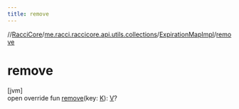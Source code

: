 ```yaml
---
title: remove
---
```

//[RacciCore](../../../index.html)/[me.racci.raccicore.api.utils.collections](../index.html)/[ExpirationMapImpl](index.html)/[remove](remove.html)



# remove



[jvm]\
open override fun [remove](remove.html)(key: [K](index.html)): [V](index.html)?




